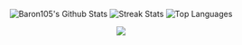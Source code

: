 <p align=center>
  <img src="https://github-readme-stats.vercel.app/api?username=Baron105&count_private=true&show_icons=true&theme=tokyonight" alt="Baron105's Github Stats">
  <img src="https://github-readme-streak-stats.herokuapp.com?user=Baron105&theme=tokyonight" alt="Streak Stats">
  <img src="https://github-readme-stats.vercel.app/api/top-langs/?username=Baron105&layout=compact&theme=tokyonight" alt="Top Languages">
</p>

<p align=center>
    <img src="https://komarev.com/ghpvc/?username=Baron105">
</p>
